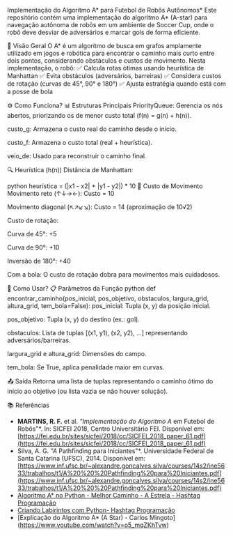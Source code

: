 Implementação do Algoritmo A* para Futebol de Robôs Autônomos*
Este repositório contém uma implementação do algoritmo A* (A-star) para navegação autônoma de robôs em um ambiente de Soccer Cup, onde o robô deve desviar de adversários e marcar gols de forma eficiente.

📌 Visão Geral
O A* é um algoritmo de busca em grafos amplamente utilizado em jogos e robótica para encontrar o caminho mais curto entre dois pontos, considerando obstáculos e custos de movimento. Nesta implementação, o robô:
✅ Calcula rotas ótimas usando heurística de Manhattan
✅ Evita obstáculos (adversários, barreiras)
✅ Considera custos de rotação (curvas de 45°, 90° e 180°)
✅ Ajusta estratégia quando está com a posse de bola

⚙️ Como Funciona?
📊 Estruturas Principais
PriorityQueue: Gerencia os nós abertos, priorizando os de menor custo total (f(n) = g(n) + h(n)).

custo_g: Armazena o custo real do caminho desde o início.

custo_f: Armazena o custo total (real + heurística).

veio_de: Usado para reconstruir o caminho final.

🔍 Heurística (h(n))
Distância de Manhattan:

python
heurística = (|x1 - x2| + |y1 - y2|) * 10
🔄 Custo de Movimento
Movimento reto (↑↓→←): Custo = 10

Movimento diagonal (↖↗↙↘): Custo = 14 (aproximação de 10√2)

Custo de rotação:

Curva de 45°: +5

Curva de 90°: +10

Inversão de 180°: +40

Com a bola: O custo de rotação dobra para movimentos mais cuidadosos.

🚀 Como Usar?
📋 Parâmetros da Função
python
def encontrar_caminho(pos_inicial, pos_objetivo, obstaculos, largura_grid, altura_grid, tem_bola=False):
pos_inicial: Tupla (x, y) da posição inicial.

pos_objetivo: Tupla (x, y) do destino (ex.: gol).

obstaculos: Lista de tuplas [(x1, y1), (x2, y2), ...] representando adversários/barreiras.

largura_grid e altura_grid: Dimensões do campo.

tem_bola: Se True, aplica penalidade maior em curvas.

📤 Saída
Retorna uma lista de tuplas representando o caminho ótimo do início ao objetivo (ou lista vazia se não houver solução).

📚 Referências
- **MARTINS, R. F.** et al. *"Implementação do Algoritmo A* em Futebol de Robôs"*. In: SICFEI 2018, Centro Universitário FEI. Disponível em: [https://fei.edu.br/sites/sicfei/2018/cc/SICFEI_2018_paper_61.pdf](https://fei.edu.br/sites/sicfei/2018/cc/SICFEI_2018_paper_61.pdf)
- Silva, A. G. *"A* Pathfinding para Iniciantes"*. Universidade Federal de Santa Catarina (UFSC), 2014. Disponível em: [https://www.inf.ufsc.br/~alexandre.goncalves.silva/courses/14s2/ine5633/trabalhos/t1/A%20%20%20Pathfinding%20para%20Iniciantes.pdf](https://www.inf.ufsc.br/~alexandre.goncalves.silva/courses/14s2/ine5633/trabalhos/t1/A%20%20%20Pathfinding%20para%20Iniciantes.pdf)
- [Algoritmo A* no Python - Melhor Caminho - A Estrela - Hashtag Programação](https://www.youtube.com/watch?v=fTtYzHfGlyk)
- [Criando Labirintos com Python- Hashtag Programação](https://www.youtube.com/watch?v=mk0576JDh4w&t=908s)
- [Explicação do Algoritmo A* (A Star) - Carlos Mingoto] (https://www.youtube.com/watch?v=o5_mqZKhTvw)
